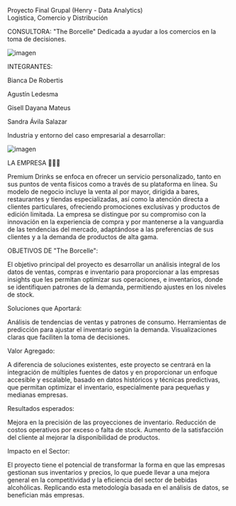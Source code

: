 Proyecto Final Grupal (Henry - Data Analytics)  
Logistica, Comercio y Distribución 



CONSULTORA: "The Borcelle" Dedicada a ayudar a los comercios en la toma de decisiones. 


![imagen](https://github.com/user-attachments/assets/10623915-306d-45b9-a47a-11369d7f285d)

INTEGRANTES: 

Bianca De Robertis 

Agustín Ledesma 

Gisell Dayana Mateus 

Sandra Ávila Salazar 





Industria y entorno del caso empresarial a desarrollar:

![imagen](https://github.com/user-attachments/assets/9cce3483-e8cd-4595-a2a3-ec30ba075069)

LA EMPRESA 🍺🍷🍾

Premium Drinks se enfoca en ofrecer un servicio personalizado, tanto en sus puntos de venta físicos como a través de su plataforma en línea.
Su modelo de negocio incluye la venta al por mayor, dirigida a bares, restaurantes y tiendas especializadas, así como la atención directa a clientes particulares, ofreciendo promociones exclusivas y productos de edición limitada.
La empresa se distingue por su compromiso con la innovación en la experiencia de compra y por mantenerse a la vanguardia de las tendencias del mercado, adaptándose a las preferencias de sus clientes y a la demanda de productos de alta gama.



OBJETIVOS DE "The Borcelle":

El objetivo principal del proyecto es desarrollar un análisis integral de los datos de ventas, compras e inventario para proporcionar a las empresas insights que les permitan optimizar sus operaciones, e inventarios,
donde se identifiquen patrones de la demanda, permitiendo ajustes en los niveles de stock.


Soluciones que Aportará:

Análisis de tendencias de ventas y patrones de consumo.
Herramientas de predicción para ajustar el inventario según la demanda.
Visualizaciones claras que faciliten la toma de decisiones.

Valor Agregado:

A diferencia de soluciones existentes, este proyecto se centrará en la integración de múltiples fuentes de datos y en proporcionar un enfoque accesible y escalable,
basado en datos históricos y técnicas predictivas, que permitan optimizar el inventario, especialmente para pequeñas y medianas empresas.

Resultados esperados:

Mejora en la precisión de las proyecciones de inventario.
Reducción de costos operativos por exceso o falta de stock.
Aumento de la satisfacción del cliente al mejorar la disponibilidad de productos.

Impacto en el Sector:

El proyecto tiene el potencial de transformar la forma en que las empresas gestionan sus inventarios y precios, lo que puede llevar a una mejora general en la competitividad  y la eficiencia del sector de bebidas alcohólicas. 
Replicando esta metodología  basada en el análisis de datos, se benefician más empresas.










